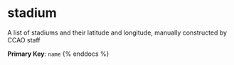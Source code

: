 # stadium

A list of stadiums and their latitude and longitude, manually constructed
by CCAO staff

**Primary Key**: `name`
{% enddocs %}